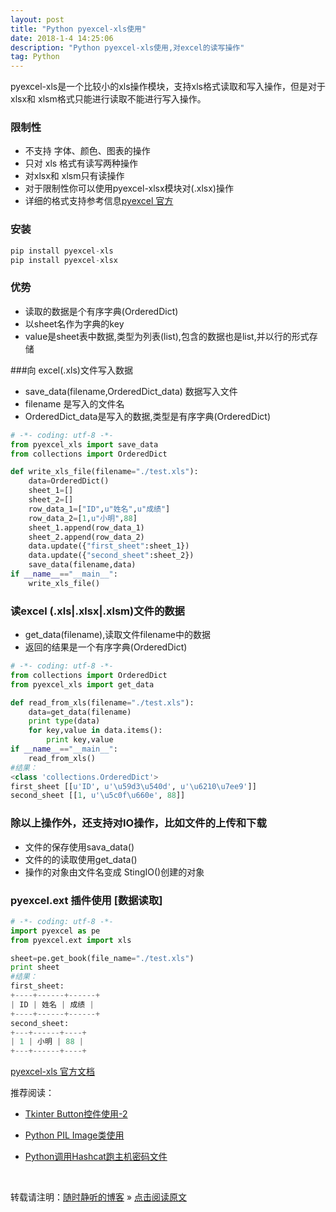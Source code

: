 ```yaml
--- 
layout: post
title: "Python pyexcel-xls使用"
date: 2018-1-4 14:25:06 
description: "Python pyexcel-xls使用,对excel的读写操作"
tag: Python
---
```


pyexcel-xls是一个比较小的xls操作模块，支持xls格式读取和写入操作，但是对于 xlsx和 xlsm格式只能进行读取不能进行写入操作。

### 限制性
- 不支持 字体、颜色、图表的操作
- 只对 xls 格式有读写两种操作
- 对xlsx和 xlsm只有读操作
- 对于限制性你可以使用pyexcel-xlsx模块对(.xlsx)操作
- 详细的格式支持参考信息[pyexcel 官方](http://pythonhosted.org/pyexcel/)

### 安装
```PYTHON
pip install pyexcel-xls
pip install pyexcel-xlsx
```

### 优势
- 读取的数据是个有序字典(OrderedDict)
- 以sheet名作为字典的key
- value是sheet表中数据,类型为列表(list),包含的数据也是list,并以行的形式存储

###向 excel(.xls)文件写入数据

- save_data(filename,OrderedDict\_data) 数据写入文件
- filename 是写入的文件名
- OrderedDict\_data是写入的数据,类型是有序字典(OrderedDict)

```python
# -*- coding: utf-8 -*-
from pyexcel_xls import save_data
from collections import OrderedDict

def write_xls_file(filename="./test.xls"):
    data=OrderedDict()
    sheet_1=[]
    sheet_2=[]
    row_data_1=["ID",u"姓名",u"成绩"]
    row_data_2=[1,u"小明",88]
    sheet_1.append(row_data_1)
    sheet_2.append(row_data_2)
    data.update({"first_sheet":sheet_1})
    data.update({"second_sheet":sheet_2})
    save_data(filename,data)
if __name__=="__main__":
    write_xls_file()
```
### 读excel (.xls|.xlsx|.xlsm)文件的数据

- get_data(filename),读取文件filename中的数据
- 返回的结果是一个有序字典(OrderedDict)
```python
# -*- coding: utf-8 -*-
from collections import OrderedDict
from pyexcel_xls import get_data

def read_from_xls(filename="./test.xls"):
    data=get_data(filename)
    print type(data)
    for key,value in data.items():
        print key,value
if __name__=="__main__":
    read_from_xls()
#结果：
<class 'collections.OrderedDict'>
first_sheet [[u'ID', u'\u59d3\u540d', u'\u6210\u7ee9']]
second_sheet [[1, u'\u5c0f\u660e', 88]]
```

### 除以上操作外，还支持对IO操作，比如文件的上传和下载

- 文件的保存使用sava_data()
- 文件的的读取使用get_data()
- 操作的对象由文件名变成 StingIO()创建的对象

### pyexcel.ext 插件使用 [数据读取]

```Python
# -*- coding: utf-8 -*-
import pyexcel as pe
from pyexcel.ext import xls

sheet=pe.get_book(file_name="./test.xls")
print sheet
#结果：
first_sheet:
+----+------+------+
| ID | 姓名 | 成绩 |
+----+------+------+
second_sheet:
+---+------+----+
| 1 | 小明 | 88 |
+---+------+----+
```
[pyexcel-xls 官方文档](http://pythonhosted.org/pyexcel-xls/)




推荐阅读：

- [Tkinter Button控件使用-2](https://ssjt21.github.io/2017/11/Python_TK_Button/)


- [Python PIL Image类使用](http://ssjt21.github.io/2017/11/Python_PIL_Image_Module/)

- [Python调用Hashcat跑主机密码文件](http://ssjt21.github.io/2017/11/Python_Hashcatshell/)



<br>

转载请注明：[随时静听的博客](http://ssjt21.github.io) » [点击阅读原文](https://ssjt21.github.io/2018/1/Python_Pyexcel-xls/)

